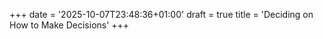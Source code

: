+++
date = '2025-10-07T23:48:36+01:00'
draft = true
title = 'Deciding on How to Make Decisions'
+++
